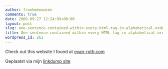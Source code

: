 ```yaml
---
author: frankmeeuwsen
comments: true
date: 2009-09-27 12:24:09+00:00
layout: post
slug: one-sentence-contained-within-every-html-tag-in-alphabetical-order
title: One sentence contained within every HTML tag in alphabetical order.
wordpress_id: 261
---
```


 Check out this website I found at [evan-roth.com](http://evan-roth.com/all-tags.html)

    

     

 Geplaatst via mijn [linkdump site](http://frankmeeuwsen.posterous.com)   

 
